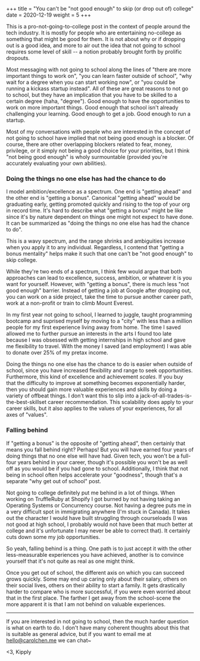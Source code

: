 +++
title = "You can't be \"not good enough\" to skip (or drop out of) college"
date = 2020-12-19
weight = 5
+++

This is a pro-not-going-to-college post in the context of people around the tech industry. It is mostly for people who are entertaining no-college as something that might be good for them. It is not about why or if dropping out is a good idea, and more to air out the idea that not going to school requires some level of skill -- a notion probably brought forth by prolific dropouts. 

Most messaging with not going to school along the lines of "there are more important things to work on", "you can learn faster outside of school", "why wait for a degree when you can start working now", or "you could be running a kickass startup instead". All of these are great reasons to not go to school, but they have an implication that you have to be skilled to a certain degree (haha, "degree"). Good enough to have the opportunities to work on more important things. Good enough that school isn't already challenging your learning. Good enough to get a job. Good enough to run a startup. 

Most of my conversations with people who are interested in the concept of not going to school have implied that not being good enough is a blocker. Of course, there are other overlapping blockers related to fear, money, privilege, or it simply not being a good choice for your priorities, but I think "not being good enough" is wholy surmountable (provided you're accurately evaluating your own abilities). 

### Doing the things no one else has had the chance to do

I model ambition/excellence as a spectrum. One end is "getting ahead" and the other end is "getting a bonus". Canonical "getting ahead" would be graduating early, getting promoted quickly and rising to the top of your org in record time. It's hard to describe what "getting a bonus" might be like since it's by nature dependent on things one might not expect to have done. It can be summarized as "doing the things no one else has had the chance to do". 

This is a wavy spectrum, and the range shrinks and ambiguities increase when you apply it to any individual. Regardless, I contend that "getting a bonus mentality" helps make it such that one can't be "not good enough" to skip college. 

While they're two ends of a spectrum, I think few would argue that both approaches can lead to excellence, success, ambition, or whatever it is you want for yourself. However, with "getting a bonus", there is much less "not good enough" barrier. Instead of getting a job at Google after dropping out, you can work on a side project, take the time to pursue another career path, work at a non-profit or train to climb Mount Everest.

In my first year not going to school, I learned to juggle, taught programming bootcamp and suprised myself by moving to a "city" with less than a million people for my first experience living away from home. The time I saved allowed me to further pursue an interests in the arts I found too late because I was obsessed with getting internships in high school and gave me flexibility to travel. With the money I saved (and employment) I was able to donate over 25% of my pretax income. 

Doing the things no one else has the chance to do is easier when outside of school, since you have increased flexibility and range to seek opportunities. Furthermore, this kind of excellence and achievement *scales*. If you buy that the difficulty to improve at something becomes exponentially harder, then you should gain more valuable experiences and skills by doing a variety of offbeat things. I don't want this to slip into a jack-of-all-trades-is-the-best-skillset career recommendation. This scalability does apply to your career skills, but it also applies to the values of your experiences, for all axes of "values". 

### Falling behind 

If "getting a bonus" is the opposite of "getting ahead", then certainly that means you fall behind right? Perhaps! But you will have earned four years of doing things that no one else will have had. Given tech, you won't be a full-four years behind in your career, though it's possible you won't be as well off as you would be if you had gone to school. Additionally, I think that not being in school often helps accelerate your "goodness", though that's a separate "why get out of school" post. 

Not going to college definitely put me behind in a lot of things. When working on TruffleRuby at Shopify I got burned by not having taking an Operating Systems or Concurrency course. Not having a degree puts me in a very difficult spot in immigrating anywhere (I'm stuck in Canada). It takes out the character I would have built struggling through courseloads (I was not good at high school, I probably would not have been that much better at college and it's unfortunate I may never be able to correct that). It certainly cuts down some my job opportunities. 

So yeah, falling behind is a thing. One path is to just accept it with the other less-measurable experiences you have achieved, another is to convince yourself that it's not quite as real as one might think. 

Once you get out of school, the different axis on which you can succeed grows quickly. Some may end up caring only about their salary, others on their social lives, others on their ability to start a family. It gets drastically harder to compare who is more successful, if you were even worried about that in the first place. The farther I get away from the school-scene the more apparent it is that I am not behind on valuable experiences.

----

If you are interested in not going to school, then the much harder question is what on earth to do. I don't have many coherent thoughts about this that is suitable as general advice, but if you want to email me at hello@carolchen.me we can chat~

<3, 
Kipply
